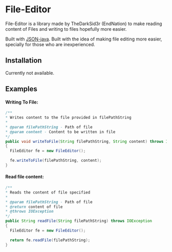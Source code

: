 # File-Editor
File-Editor is a library made by TheDarkSid3r (EndNation) to make reading content of Files and writing to files hopefully more easier.

Built with [JSON-java](https://github.com/stleary/JSON-java). Built with the idea of making file editing more easier, specially for those who are inexperienced.

## Installation

Currently not available.

## Examples

#### Writing To File:
```java
/**
* Writes content to the file provided in filePathString
*
* @param filePathString - Path of file
* @param content - Content to be written in file
*/
public void writeToFile(String filePathString, String content) throws IOException
{
  FileEditor fe = new FileEditor();
  
  fe.writeToFile(filePathString, content);
}
```

#### Read file content:
```java
/**
* Reads the content of file specified
* 
* @param filePathString - Path of file
* @return content of file
* @throws IOException 
*/
public String readFile(String filePathString) throws IOException
{
  FileEditor fe = new FileEditor();
  
  return fe.readFile(filePathString);
}
```
